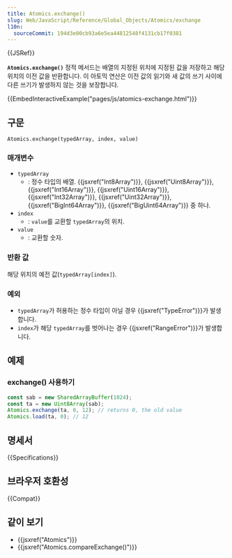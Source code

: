 ```yaml
---
title: Atomics.exchange()
slug: Web/JavaScript/Reference/Global_Objects/Atomics/exchange
l10n:
  sourceCommit: 194d3e00cb93a6e5ea44812548f4131cb17f0381
---
```


{{JSRef}}

**`Atomics.exchange()`** 정적 메서드는 배열의 지정된 위치에 지정된 값을 저장하고 해당 위치의 이전 값을 반환합니다.
이 아토믹 연산은 이전 값의 읽기와 새 값의 쓰기 사이에 다른 쓰기가 발생하지 않는 것을 보장합니다.

{{EmbedInteractiveExample("pages/js/atomics-exchange.html")}}

## 구문

```js-nolint
Atomics.exchange(typedArray, index, value)
```

### 매개변수

- `typedArray`
  - : 정수 타입의 배열. {{jsxref("Int8Array")}}, {{jsxref("Uint8Array")}},
    {{jsxref("Int16Array")}}, {{jsxref("Uint16Array")}}, {{jsxref("Int32Array")}},
    {{jsxref("Uint32Array")}}, {{jsxref("BigInt64Array")}},
    {{jsxref("BigUint64Array")}} 중 하나.
- `index`
  - : `value`를 교환할 `typedArray`의 위치.
- `value`
  - : 교환할 숫자.

### 반환 값

해당 위치의 예전 값(`typedArray[index]`).

### 예외

- `typedArray`가 허용하는 정수 타입이 아닐 경우 {{jsxref("TypeError")}}가 발생합니다.
- `index`가 해당 `typedArray`를 벗어나는 경우 {{jsxref("RangeError")}}가 발생합니다.

## 예제

### exchange() 사용하기

```js
const sab = new SharedArrayBuffer(1024);
const ta = new Uint8Array(sab);
Atomics.exchange(ta, 0, 12); // returns 0, the old value
Atomics.load(ta, 0); // 12
```

## 명세서

{{Specifications}}

## 브라우저 호환성

{{Compat}}

## 같이 보기

- {{jsxref("Atomics")}}
- {{jsxref("Atomics.compareExchange()")}}
